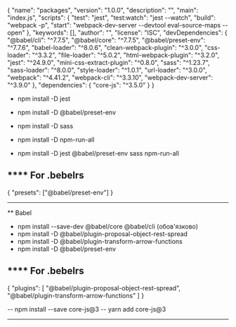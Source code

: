 {
"name": "packages",
"version": "1.0.0",
"description": "",
"main": "index.js",
"scripts": {
"test": "jest",
"test:watch": "jest --watch",
"build": "webpack -p",
"start": "webpack-dev-server --devtool eval-source-maps --open"
},
"keywords": [],
"author": "",
"license": "ISC",
"devDependencies": {
"@babel/cli": "^7.7.5",
"@babel/core": "^7.7.5",
"@babel/preset-env": "^7.7.6",
"babel-loader": "^8.0.6",
"clean-webpack-plugin": "^3.0.0",
"css-loader": "^3.3.2",
"file-loader": "^5.0.2",
"html-webpack-plugin": "^3.2.0",
"jest": "^24.9.0",
"mini-css-extract-plugin": "^0.8.0",
"sass": "^1.23.7",
"sass-loader": "^8.0.0",
"style-loader": "^1.0.1",
"url-loader": "^3.0.0",
"webpack": "^4.41.2",
"webpack-cli": "^3.3.10",
"webpack-dev-server": "^3.9.0"
},
"dependencies": {
"core-js": "^3.5.0"
}
}

- npm install -D jest
- npm install -D @babel/preset-env
- npm install -D sass
- npm install -D npm-run-all

- npm install -D jest @babel/preset-env sass npm-run-all

## \*\*\*\* For .bebelrs

{
"presets": ["@babel/preset-env"]
}

---

\*\* Babel

- npm install --save-dev @babel/core @babel/cli (обов'язково)
- npm install -D @babel/plugin-proposal-object-rest-spread
- npm install -D @babel/plugin-transform-arrow-functions
- npm install -D @babel/preset-env

## \*\*\*\* For .bebelrs

{
"plugins": [
"@babel/plugin-proposal-object-rest-spread",
"@babel/plugin-transform-arrow-functions"
]
}

-- npm install --save core-js@3
-- yarn add core-js@3

---
